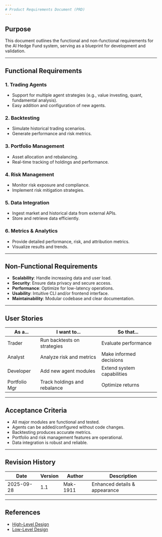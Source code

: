 ```yaml
---
# Product Requirements Document (PRD)
---
```


## Purpose
This document outlines the functional and non-functional requirements for the AI Hedge Fund system, serving as a blueprint for development and validation.

---

## Functional Requirements

### 1. Trading Agents
- Support for multiple agent strategies (e.g., value investing, quant, fundamental analysis).
- Easy addition and configuration of new agents.

### 2. Backtesting
- Simulate historical trading scenarios.
- Generate performance and risk metrics.

### 3. Portfolio Management
- Asset allocation and rebalancing.
- Real-time tracking of holdings and performance.

### 4. Risk Management
- Monitor risk exposure and compliance.
- Implement risk mitigation strategies.

### 5. Data Integration
- Ingest market and historical data from external APIs.
- Store and retrieve data efficiently.

### 6. Metrics & Analytics
- Provide detailed performance, risk, and attribution metrics.
- Visualize results and trends.

---

## Non-Functional Requirements
- **Scalability**: Handle increasing data and user load.
- **Security**: Ensure data privacy and secure access.
- **Performance**: Optimize for low-latency operations.
- **Usability**: Intuitive CLI and/or frontend interface.
- **Maintainability**: Modular codebase and clear documentation.

---

## User Stories
| As a...         | I want to...                        | So that...                |
|-----------------|-------------------------------------|---------------------------|
| Trader          | Run backtests on strategies         | Evaluate performance      |
| Analyst         | Analyze risk and metrics            | Make informed decisions   |
| Developer       | Add new agent modules               | Extend system capabilities|
| Portfolio Mgr   | Track holdings and rebalance        | Optimize returns          |

---

## Acceptance Criteria
- All major modules are functional and tested.
- Agents can be added/configured without code changes.
- Backtesting produces accurate metrics.
- Portfolio and risk management features are operational.
- Data integration is robust and reliable.

---

## Revision History
| Date       | Version | Author    | Description         |
|------------|---------|-----------|---------------------|
| 2025-09-28 | 1.1     | Mak-1911  | Enhanced details & appearance |

---

## References
- [High-Level Design](hld.md)
- [Low-Level Design](lld.md)